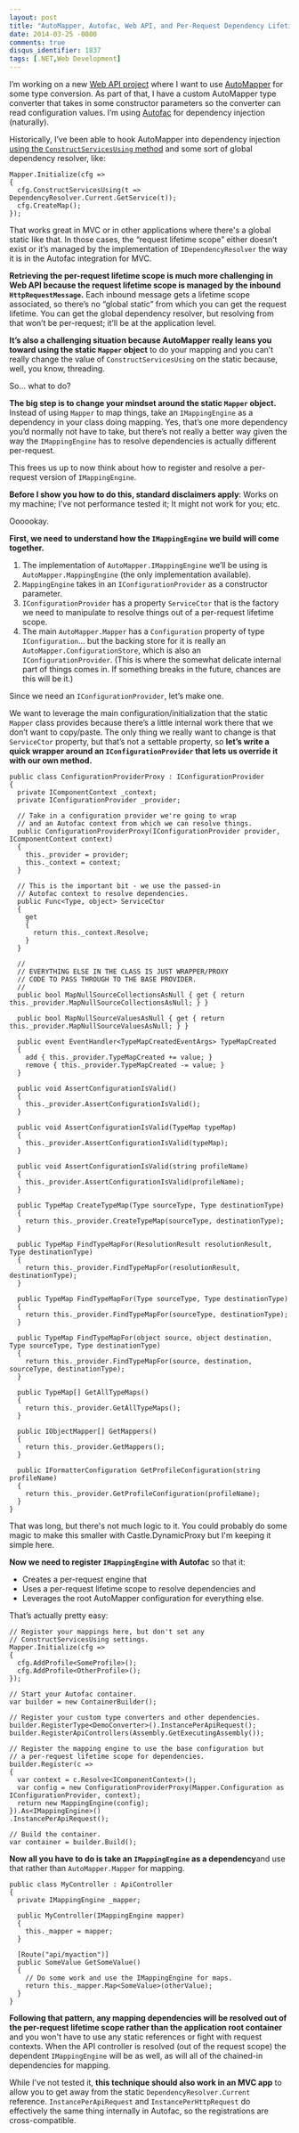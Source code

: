 ```yaml
---
layout: post
title: "AutoMapper, Autofac, Web API, and Per-Request Dependency Lifetime Scopes"
date: 2014-03-25 -0800
comments: true
disqus_identifier: 1837
tags: [.NET,Web Development]
---
```

I’m working on a new [Web API project](http://www.asp.net/web-api) where
I want to use [AutoMapper](http://automapper.org/) for some type
conversion. As part of that, I have a custom AutoMapper type converter
that takes in some constructor parameters so the converter can read
configuration values. I’m using [Autofac](http://autofac.org/) for
dependency injection (naturally).

Historically, I’ve been able to hook AutoMapper into dependency
injection [using the `ConstructServicesUsing`
method](https://github.com/AutoMapper/AutoMapper/wiki/Containers) and
some sort of global dependency resolver, like:

    Mapper.Initialize(cfg =>
    {
      cfg.ConstructServicesUsing(t => DependencyResolver.Current.GetService(t));
      cfg.CreateMap();
    });

That works great in MVC or in other applications where there's a global
static like that. In those cases, the “request lifetime scope” either
doesn’t exist or it’s managed by the implementation of
`IDependencyResolver` the way it is in the Autofac integration for MVC.

**Retrieving the per-request lifetime scope is much more challenging in
Web API because the request lifetime scope is managed by the inbound
`HttpRequestMessage`.** Each inbound message gets a lifetime scope
associated, so there’s no “global static” from which you can get the
request lifetime. You can get the global dependency resolver, but
resolving from that won’t be per-request; it’ll be at the application
level.

**It’s also a challenging situation because AutoMapper really leans you
toward using the static `Mapper` object** to do your mapping and you
can’t really change the value of `ConstructServicesUsing` on the static
because, well, you know, threading.

So… what to do?

**The big step is to change your mindset around the static `Mapper`
object.** Instead of using `Mapper` to map things, take an
`IMappingEngine` as a dependency in your class doing mapping. Yes,
that’s one more dependency you’d normally not have to take, but there’s
not really a better way given the way the `IMappingEngine` has to
resolve dependencies is actually different per-request.

This frees us up to now think about how to register and resolve a
per-request version of `IMappingEngine`.

**Before I show you how to do this, standard disclaimers apply**: Works
on my machine; I’ve not performance tested it; It might not work for
you; etc.

Oooookay.

**First, we need to understand how the `IMappingEngine` we build will
come together.**

1.  The implementation of `AutoMapper.IMappingEngine` we’ll be using is
    `AutoMapper.MappingEngine` (the only implementation available).
2.  `MappingEngine` takes in an `IConfigurationProvider` as a
    constructor parameter.
3.  `IConfigurationProvider` has a property `ServiceCtor` that is the
    factory we need to manipulate to resolve things out of a per-request
    lifetime scope.
4.  The main `AutoMapper.Mapper` has a `Configuration` property of type
    `IConfiguration`… but the backing store for it is really an
    `AutoMapper.ConfigurationStore`, which is also an
    `IConfigurationProvider`. (This is where the somewhat delicate
    internal part of things comes in. If something breaks in the future,
    chances are this will be it.)

Since we need an `IConfigurationProvider`, let’s make one.

We want to leverage the main configuration/initialization that the
static `Mapper` class provides because there’s a little internal work
there that we don’t want to copy/paste. The only thing we really want to
change is that `ServiceCtor` property, but that’s not a settable
property, so **let’s write a quick wrapper around an
`IConfigurationProvider` that lets us override it with our own method.**

    public class ConfigurationProviderProxy : IConfigurationProvider
    {
      private IComponentContext _context;
      private IConfigurationProvider _provider;
      
      // Take in a configuration provider we're going to wrap
      // and an Autofac context from which we can resolve things.
      public ConfigurationProviderProxy(IConfigurationProvider provider, IComponentContext context)
      {
        this._provider = provider;
        this._context = context;
      }
      
      // This is the important bit - we use the passed-in
      // Autofac context to resolve dependencies.
      public Func<Type, object> ServiceCtor
      {
        get
        {
          return this._context.Resolve;
        }
      }
      
      //
      // EVERYTHING ELSE IN THE CLASS IS JUST WRAPPER/PROXY
      // CODE TO PASS THROUGH TO THE BASE PROVIDER.
      //
      public bool MapNullSourceCollectionsAsNull { get { return this._provider.MapNullSourceCollectionsAsNull; } }
      
      public bool MapNullSourceValuesAsNull { get { return this._provider.MapNullSourceValuesAsNull; } }
      
      public event EventHandler<TypeMapCreatedEventArgs> TypeMapCreated
      {
        add { this._provider.TypeMapCreated += value; }
        remove { this._provider.TypeMapCreated -= value; }
      }
      
      public void AssertConfigurationIsValid()
      {
        this._provider.AssertConfigurationIsValid();
      }
      
      public void AssertConfigurationIsValid(TypeMap typeMap)
      {
        this._provider.AssertConfigurationIsValid(typeMap);
      }
      
      public void AssertConfigurationIsValid(string profileName)
      {
        this._provider.AssertConfigurationIsValid(profileName);
      }

      public TypeMap CreateTypeMap(Type sourceType, Type destinationType)
      {
        return this._provider.CreateTypeMap(sourceType, destinationType);
      }
      
      public TypeMap FindTypeMapFor(ResolutionResult resolutionResult, Type destinationType)
      {
        return this._provider.FindTypeMapFor(resolutionResult, destinationType);
      }
      
      public TypeMap FindTypeMapFor(Type sourceType, Type destinationType)
      {
        return this._provider.FindTypeMapFor(sourceType, destinationType);
      }
      
      public TypeMap FindTypeMapFor(object source, object destination, Type sourceType, Type destinationType)
      {
        return this._provider.FindTypeMapFor(source, destination, sourceType, destinationType);
      }
      
      public TypeMap[] GetAllTypeMaps()
      {
        return this._provider.GetAllTypeMaps();
      }
      
      public IObjectMapper[] GetMappers()
      {
        return this._provider.GetMappers();
      }
      
      public IFormatterConfiguration GetProfileConfiguration(string profileName)
      {
        return this._provider.GetProfileConfiguration(profileName);
      }
    }

That was long, but there's not much logic to it. You could probably do
some magic to make this smaller with Castle.DynamicProxy but I'm keeping
it simple here.

**Now we need to register `IMappingEngine` with Autofac** so that it:

-   Creates a per-request engine that
-   Uses a per-request lifetime scope to resolve dependencies and
-   Leverages the root AutoMapper configuration for everything else.

That’s actually pretty easy:

    // Register your mappings here, but don't set any
    // ConstructServicesUsing settings.
    Mapper.Initialize(cfg =>
    {
      cfg.AddProfile<SomeProfile>();
      cfg.AddProfile<OtherProfile>();
    });

    // Start your Autofac container.
    var builder = new ContainerBuilder();

    // Register your custom type converters and other dependencies.
    builder.RegisterType<DemoConverter>().InstancePerApiRequest();
    builder.RegisterApiControllers(Assembly.GetExecutingAssembly());

    // Register the mapping engine to use the base configuration but
    // a per-request lifetime scope for dependencies.
    builder.Register(c =>
    {
      var context = c.Resolve<IComponentContext>();
      var config = new ConfigurationProviderProxy(Mapper.Configuration as IConfigurationProvider, context);
      return new MappingEngine(config);
    }).As<IMappingEngine>()
    .InstancePerApiRequest();

    // Build the container.
    var container = builder.Build();

**Now all you have to do is take an `IMappingEngine` as a
dependency**and use that rather than `AutoMapper.Mapper` for mapping.

    public class MyController : ApiController
    {
      private IMappingEngine _mapper;

      public MyController(IMappingEngine mapper)
      {
        this._mapper = mapper;
      }

      [Route("api/myaction")]
      public SomeValue GetSomeValue()
      {
        // Do some work and use the IMappingEngine for maps.
        return this._mapper.Map<SomeValue>(otherValue);
      }
    }

**Following that pattern, any mapping dependencies will be resolved out
of the per-request lifetime scope rather than the application root
container** and you won't have to use any static references or fight
with request contexts. When the API controller is resolved (out of the
request scope) the dependent `IMappingEngine` will be as well, as will
all of the chained-in dependencies for mapping.

While I've not tested it, **this technique should also work in an MVC
app** to allow you to get away from the static
`DependencyResolver.Current` reference. `InstancePerApiRequest` and
`InstancePerHttpRequest` do effectively the same thing internally in
Autofac, so the registrations are cross-compatible.

